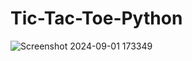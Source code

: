 # Tic-Tac-Toe-Python

![Screenshot 2024-09-01 173349](https://github.com/user-attachments/assets/bccae783-4154-47bc-9016-0e913940f5ad)
